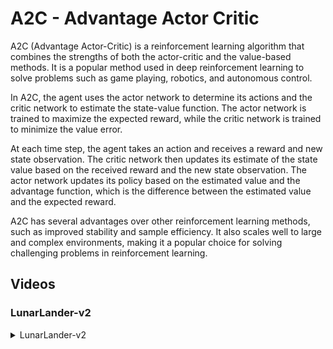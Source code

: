 # A2C - Advantage Actor Critic

A2C (Advantage Actor-Critic) is a reinforcement learning algorithm that combines the strengths of both the actor-critic and the value-based methods. It is a popular method used in deep reinforcement learning to solve problems such as game playing, robotics, and autonomous control.

In A2C, the agent uses the actor network to determine its actions and the critic network to estimate the state-value function. The actor network is trained to maximize the expected reward, while the critic network is trained to minimize the value error.

At each time step, the agent takes an action and receives a reward and new state observation. The critic network then updates its estimate of the state value based on the received reward and the new state observation. The actor network updates its policy based on the estimated value and the advantage function, which is the difference between the estimated value and the expected reward.

A2C has several advantages over other reinforcement learning methods, such as improved stability and sample efficiency. It also scales well to large and complex environments, making it a popular choice for solving challenging problems in reinforcement learning.

## Videos

### LunarLander-v2

<details>
  <summary>LunarLander-v2</summary>
  <img src="https://github.com/valentin-cnt/rl-gym-zoo/blob/master/media/gif/lunar-lander-a2c.gif?raw=true" alt="lunar-lander-ppo">
</details>
